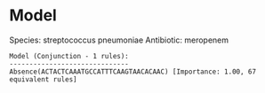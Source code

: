 
# Model

Species: streptococcus pneumoniae
Antibiotic: meropenem

```
Model (Conjunction - 1 rules):
------------------------------
Absence(ACTACTCAAATGCCATTTCAAGTAACACAAC) [Importance: 1.00, 67 equivalent rules]

```

